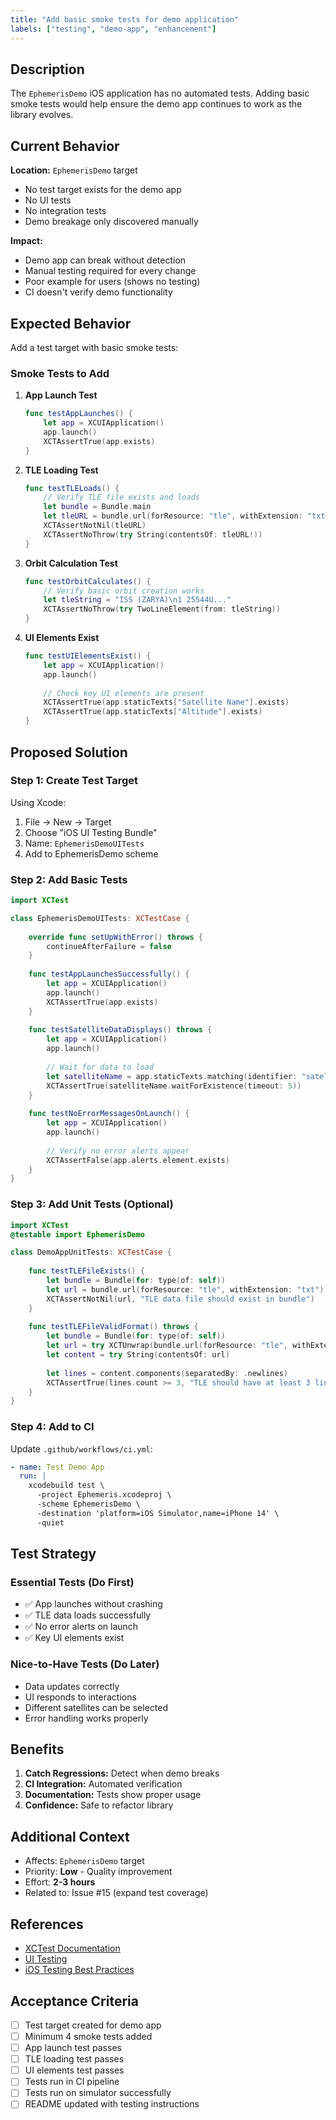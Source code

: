 ```yaml
---
title: "Add basic smoke tests for demo application"
labels: ["testing", "demo-app", "enhancement"]
---
```


## Description

The `EphemerisDemo` iOS application has no automated tests. Adding basic smoke tests would help ensure the demo app continues to work as the library evolves.

## Current Behavior

**Location:** `EphemerisDemo` target

- No test target exists for the demo app
- No UI tests
- No integration tests
- Demo breakage only discovered manually

**Impact:**
- Demo app can break without detection
- Manual testing required for every change
- Poor example for users (shows no testing)
- CI doesn't verify demo functionality

## Expected Behavior

Add a test target with basic smoke tests:

### Smoke Tests to Add

1. **App Launch Test**
   ```swift
   func testAppLaunches() {
       let app = XCUIApplication()
       app.launch()
       XCTAssertTrue(app.exists)
   }
   ```

2. **TLE Loading Test**
   ```swift
   func testTLELoads() {
       // Verify TLE file exists and loads
       let bundle = Bundle.main
       let tleURL = bundle.url(forResource: "tle", withExtension: "txt")
       XCTAssertNotNil(tleURL)
       XCTAssertNoThrow(try String(contentsOf: tleURL!))
   }
   ```

3. **Orbit Calculation Test**
   ```swift
   func testOrbitCalculates() {
       // Verify basic orbit creation works
       let tleString = "ISS (ZARYA)\n1 25544U..."
       XCTAssertNoThrow(try TwoLineElement(from: tleString))
   }
   ```

4. **UI Elements Exist**
   ```swift
   func testUIElementsExist() {
       let app = XCUIApplication()
       app.launch()
       
       // Check key UI elements are present
       XCTAssertTrue(app.staticTexts["Satellite Name"].exists)
       XCTAssertTrue(app.staticTexts["Altitude"].exists)
   }
   ```

## Proposed Solution

### Step 1: Create Test Target

Using Xcode:
1. File → New → Target
2. Choose "iOS UI Testing Bundle"
3. Name: `EphemerisDemoUITests`
4. Add to EphemerisDemo scheme

### Step 2: Add Basic Tests

```swift
import XCTest

class EphemerisDemoUITests: XCTestCase {
    
    override func setUpWithError() throws {
        continueAfterFailure = false
    }
    
    func testAppLaunchesSuccessfully() {
        let app = XCUIApplication()
        app.launch()
        XCTAssertTrue(app.exists)
    }
    
    func testSatelliteDataDisplays() throws {
        let app = XCUIApplication()
        app.launch()
        
        // Wait for data to load
        let satelliteName = app.staticTexts.matching(identifier: "satelliteName").firstMatch
        XCTAssertTrue(satelliteName.waitForExistence(timeout: 5))
    }
    
    func testNoErrorMessagesOnLaunch() {
        let app = XCUIApplication()
        app.launch()
        
        // Verify no error alerts appear
        XCTAssertFalse(app.alerts.element.exists)
    }
}
```

### Step 3: Add Unit Tests (Optional)

```swift
import XCTest
@testable import EphemerisDemo

class DemoAppUnitTests: XCTestCase {
    
    func testTLEFileExists() {
        let bundle = Bundle(for: type(of: self))
        let url = bundle.url(forResource: "tle", withExtension: "txt")
        XCTAssertNotNil(url, "TLE data file should exist in bundle")
    }
    
    func testTLEFileValidFormat() throws {
        let bundle = Bundle(for: type(of: self))
        let url = try XCTUnwrap(bundle.url(forResource: "tle", withExtension: "txt"))
        let content = try String(contentsOf: url)
        
        let lines = content.components(separatedBy: .newlines)
        XCTAssertTrue(lines.count >= 3, "TLE should have at least 3 lines")
    }
}
```

### Step 4: Add to CI

Update `.github/workflows/ci.yml`:

```yaml
- name: Test Demo App
  run: |
    xcodebuild test \
      -project Ephemeris.xcodeproj \
      -scheme EphemerisDemo \
      -destination 'platform=iOS Simulator,name=iPhone 14' \
      -quiet
```

## Test Strategy

### Essential Tests (Do First)
- ✅ App launches without crashing
- ✅ TLE data loads successfully
- ✅ No error alerts on launch
- ✅ Key UI elements exist

### Nice-to-Have Tests (Do Later)
- Data updates correctly
- UI responds to interactions
- Different satellites can be selected
- Error handling works properly

## Benefits

1. **Catch Regressions:** Detect when demo breaks
2. **CI Integration:** Automated verification
3. **Documentation:** Tests show proper usage
4. **Confidence:** Safe to refactor library

## Additional Context

- Affects: `EphemerisDemo` target
- Priority: **Low** - Quality improvement
- Effort: **2-3 hours**
- Related to: Issue #15 (expand test coverage)

## References

- [XCTest Documentation](https://developer.apple.com/documentation/xctest)
- [UI Testing](https://developer.apple.com/documentation/xctest/user_interface_tests)
- [iOS Testing Best Practices](https://developer.apple.com/videos/play/wwdc2019/413/)

## Acceptance Criteria

- [ ] Test target created for demo app
- [ ] Minimum 4 smoke tests added
- [ ] App launch test passes
- [ ] TLE loading test passes
- [ ] UI elements test passes
- [ ] Tests run in CI pipeline
- [ ] Tests run on simulator successfully
- [ ] README updated with testing instructions
